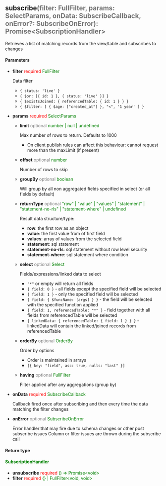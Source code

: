 ## subscribe<span style="opacity: 0.6;">(filter: FullFilter, params: SelectParams, onData: SubscribeCallback, onError?: SubscribeOnError): Promise&lt;SubscriptionHandler&gt;</span>
Retrieves a list of matching records from the view/table and subscribes to changes
#### Parameters

  - **filter** <span style="color: red">required</span> <span style="color: green;">FullFilter</span>

    Data filter
    - `{ status: 'live' }`
    - `{ $or: [{ id: 1 }, { status: 'live' }] }`
    - `{ $existsJoined: { referencedTable: { id: 1 } } }`
    - `{
         $filter: [
           { $age: ["created_at"] },
           "<",
           '1 year'
         ]
      }`
  - **params** <span style="color: red">required</span> <span style="color: green;">SelectParams</span>
    - **limit** <span style="color: grey">optional</span> <span style="color: green;">number | null | undefined</span>

      Max number of rows to return. Defaults to 1000
      - On client publish rules can affect this behaviour: cannot request more than the maxLimit (if present)
    - **offset** <span style="color: grey">optional</span> <span style="color: green;">number</span>

      Number of rows to skip
    - **groupBy** <span style="color: grey">optional</span> <span style="color: green;">boolean</span>

      Will group by all non aggregated fields specified in select (or all fields by default)
    - **returnType** <span style="color: grey">optional</span> <span style="color: green;">"row" | "value" | "values" | "statement" | "statement-no-rls" | "statement-where" | undefined</span>

      Result data structure/type:
      - **row**: the first row as an object
      - **value**: the first value from of first field
      - **values**: array of values from the selected field
      - **statement**: sql statement
      - **statement-no-rls**: sql statement without row level security
      - **statement-where**: sql statement where condition
    - **select** <span style="color: grey">optional</span> <span style="color: green;">Select</span>

      Fields/expressions/linked data to select
      - `"*"` or empty will return all fields
      - `{ field: 0 }` - all fields except the specified field will be selected
      - `{ field: 1 }` - only the specified field will be selected
      - `{ field: { $funcName: [args] } }` - the field will be selected with the specified function applied
      - `{ field: 1, referencedTable: "*" }` - field together with all fields from referencedTable will be selected
      - `{ linkedData: { referencedTable: { field: 1 } } }` - linkedData will contain the linked/joined records from referencedTable
    - **orderBy** <span style="color: grey">optional</span> <span style="color: green;">OrderBy</span>

      Order by options
      - Order is maintained in arrays
      - `[{ key: "field", asc: true, nulls: "last" }]`
    - **having** <span style="color: grey">optional</span> <span style="color: green;">FullFilter</span>

      Filter applied after any aggregations (group by)
  - **onData** <span style="color: red">required</span> <span style="color: green;">SubscribeCallback</span>

    Callback fired once after subscribing and then every time the data matching the filter changes
  - **onError** <span style="color: grey">optional</span> <span style="color: green;">SubscribeOnError</span>

    Error handler that may fire due to schema changes or other post subscribe issues
    Column or filter issues are thrown during the subscribe call
#### Return type
#### <span style="color: green;">SubscriptionHandler</span>
  - **unsubscribe** <span style="color: red">required</span> <span style="color: green;">() =&gt; Promise&lt;void&gt;</span>
  - **filter** <span style="color: red">required</span> <span style="color: green;">{} | FullFilter&lt;void, void&gt;</span>